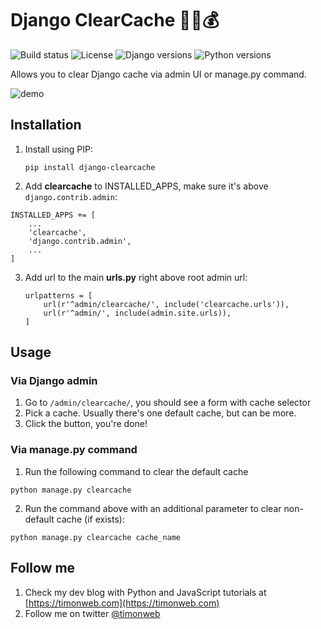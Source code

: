 # Django ClearCache 🤠🧹💰 

![Build status](https://circleci.com/gh/timonweb/django-clearcache.svg?style=shield)
![License](https://img.shields.io/pypi/l/django-clearcache)
![Django versions](https://img.shields.io/pypi/djversions/django-clearcache)
![Python versions](https://img.shields.io/pypi/pyversions/django-clearcache)

Allows you to clear Django cache via admin UI or manage.py command.

![demo](https://raw.githubusercontent.com/timonweb/django-clearcache/master/demo.gif)

## Installation

1. Install using PIP:

    `pip install django-clearcache`

2. Add **clearcache** to INSTALLED_APPS, make sure it's above `django.contrib.admin`:

```
INSTALLED_APPS += [
    ...
    'clearcache',
    'django.contrib.admin',
    ...
]
```

3. Add url to the main **urls.py** right above root admin url:
    ```
    urlpatterns = [
        url(r'^admin/clearcache/', include('clearcache.urls')),
        url(r'^admin/', include(admin.site.urls)),
    ]
    ```

## Usage

### Via Django admin

1. Go to `/admin/clearcache/`, you should see a form with cache selector
2. Pick a cache. Usually there's one default cache, but can be more.
3. Click the button, you're done!

### Via manage.py command

1. Run the following command to clear the default cache

```
python manage.py clearcache
```

2. Run the command above with an additional parameter to clear non-default cache (if exists):

```
python manage.py clearcache cache_name
```

## Follow me

1. Check my dev blog with Python and JavaScript tutorials at [https://timonweb.com](https://timonweb.com)
2. Follow me on twitter [@timonweb](https://twitter.com/timonweb)
